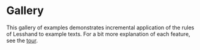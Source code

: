 # Gallery

This gallery of examples demonstrates incremental application of the rules of
Lesshand to example texts. For a bit more explanation of each feature, see the
[tour](tour.md).
